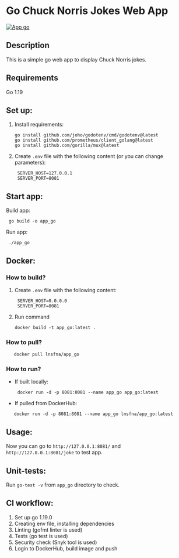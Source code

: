 # Go Chuck Norris Jokes Web App
[![App go](https://github.com/Lnsfna/DevOps-course-labs/actions/workflows/app_go.yaml/badge.svg)](https://github.com/Lnsfna/DevOps-course-labs/actions/workflows/app_go.yaml)

## Description
This is a simple go web app to display Chuck Norris jokes.

## Requirements
Go 1.19

## Set up:
1. Install requirements:
    ```
   go install github.com/joho/godotenv/cmd/godotenv@latest
   go install github.com/prometheus/client_golang@latest
   go install github.com/gorilla/mux@latest

    ```
2. Create `.env` file with the following content (or you can change parameters):
   ```
    SERVER_HOST=127.0.0.1
    SERVER_PORT=8081
    ```
## Start app:
Build app:
```
 go build -o app_go  
```
Run app:
```
 ./app_go
 ```
## Docker:
### How to build?
1. Create `.env` file with the following content:
   ```
    SERVER_HOST=0.0.0.0
    SERVER_PORT=8081
    ```
2. Run command
   ```
   docker build -t app_go:latest .
   ```
### How to pull?
```
   docker pull lnsfna/app_go
   ```
### How to run?
* If built locally:
  ```
   docker run -d -p 8081:8081 --name app_go app_go:latest
   ```
* If pulled from DockerHub:
```
   docker run -d -p 8081:8081 --name app_go lnsfna/app_go:latest
   ```
## Usage:
Now you can go to `http://127.0.0.1:8081/` and `http://127.0.0.1:8081/joke` to test app.

## Unit-tests:
Run `go-test -v` from `app_go` directory to check.

## CI workflow:
1. Set up go 1.19.0
2. Creating env file, installing dependencies 
3. Linting (gofmt linter is used)
4. Tests (go test is used)
5. Security check (Snyk tool is used)
6. Login to DockerHub, build image and push 
